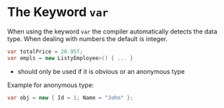 # The Keyword `var`

When using the keyword `var` the compiler automatically detects the data type. When dealing with numbers the default is integer.

```csharp
var totalPrice = 20.95f;
var empls = new ListyEmployee>() { ... }
```
* should only be used if it is obvious or an anonymous type

Example for anonymous type:
```csharp
var obj = new { Id = 1; Name = "John" };
```
